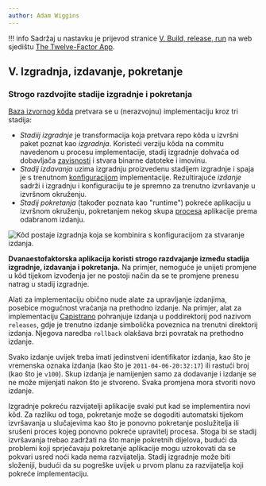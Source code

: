```yaml
---
author: Adam Wiggins
---
```


!!! info
    Sadržaj u nastavku je prijevod stranice [V. Build, release, run](https://12factor.net/build-release-run) na web sjedištu [The Twelve-Factor App](https://12factor.net/).

## V. Izgradnja, izdavanje, pokretanje
### Strogo razdvojite stadije izgradnje i pokretanja

[Baza izvornog kôda](codebase.md) pretvara se u (nerazvojnu) implementaciju kroz tri stadija:

* *Stadiij izgradnje* je transformacija koja pretvara repo kôda u izvršni paket poznat kao *izgradnja*. Koristeći verziju kôda na commitu navedenom u procesu implementacije, stadij izgradnje dohvaća od dobavljača [zavisnosti](dependencies.md) i stvara binarne datoteke i imovinu.
* *Stadij izdavanja* uzima izgradnju proizvedenu stadijem izgradnje i spaja je s trenutnom [konfiguracijom](config.md) implementacije. Rezultirajuće *izdanje* sadrži i izgradnju i konfiguraciju te je spremno za trenutno izvršavanje u izvršnom okruženju.
* *Stadij pokretanja* (također poznata kao "runtime") pokreće aplikaciju u izvršnom okruženju, pokretanjem nekog skupa [procesa](processes.md) aplikacije prema odabranom izdanju.

![Kôd postaje izgradnja koja se kombinira s konfiguracijom za stvaranje izdanja.](images/release.png)

**Dvanaestofaktorska aplikacija koristi strogo razdvajanje između stadija izgradnje, izdavanja i pokretanja.** Na primjer, nemoguće je unijeti promjene u kôd tijekom izvođenja jer ne postoji način da se te promjene prenesu natrag u stadij izgradnje.

Alati za implementaciju obično nude alate za upravljanje izdanjima, posebice mogućnost vraćanja na prethodno izdanje. Na primjer, alat za implementaciju [Capistrano](https://capistranorb.com/) pohranjuje izdanja u poddirektorij pod nazivom `releases`, gdje je trenutno izdanje simbolička poveznica na trenutni direktorij izdanja. Njegova naredba `rollback` olakšava brzi povratak na prethodno izdanje.

Svako izdanje uvijek treba imati jedinstveni identifikator izdanja, kao što je vremenska oznaka izdanja (kao što je `2011-04-06-20:32:17`) ili rastući broj (kao što je `v100`). Skup izdanja je namijenjen samo za dodavanje i izdanje se ne može mijenjati nakon što je stvoreno. Svaka promjena mora stvoriti novo izdanje.

Izgradnje pokreću razvijatelji aplikacije svaki put kad se implementira novi kôd. Za razliku od toga, pokretanje može se dogoditi automatski tijekom izvršavanja u slučajevima kao što je ponovno pokretanje poslužitelja ili srušeni proces kojeg ponovno pokreće upravitelj procesa. Stoga bi se stadij izvršavanja trebao zadržati na što manje pokretnih dijelova, budući da problemi koji sprječavaju pokretanje aplikacije mogu uzrokovati da se pokvari usred noći kada nema razvijatelja. Stadij izgradnje može biti složeniji, budući da su pogreške uvijek u prvom planu za razvijatelja koji pokreće implementaciju.
